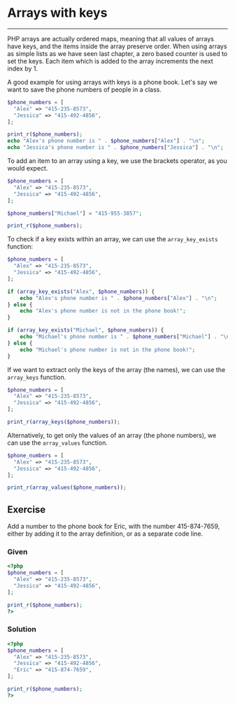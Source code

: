 # Arrays with keys

---

PHP arrays are actually ordered maps, meaning that all values of arrays have keys, and the items inside the array preserve order. When using arrays as simple lists as we have seen last chapter, a zero based counter is used to set the keys. Each item which is added to the array increments the next index by 1.

A good example for using arrays with keys is a phone book. Let's say we want to save the phone numbers of people in a class.

```php
$phone_numbers = [
  "Alex" => "415-235-8573",
  "Jessica" => "415-492-4856",
];

print_r($phone_numbers);
echo "Alex's phone number is " . $phone_numbers["Alex"] . "\n";
echo "Jessica's phone number is " . $phone_numbers["Jessica"] . "\n";
```

To add an item to an array using a key, we use the brackets operator, as you would expect.

```php
$phone_numbers = [
  "Alex" => "415-235-8573",
  "Jessica" => "415-492-4856",
];

$phone_numbers["Michael"] = "415-955-3857";

print_r($phone_numbers);
```

To check if a key exists within an array, we can use the `array_key_exists` function:

```php
$phone_numbers = [
  "Alex" => "415-235-8573",
  "Jessica" => "415-492-4856",
];

if (array_key_exists("Alex", $phone_numbers)) {
    echo "Alex's phone number is " . $phone_numbers["Alex"] . "\n";
} else {
    echo "Alex's phone number is not in the phone book!";
}

if (array_key_exists("Michael", $phone_numbers)) {
    echo "Michael's phone number is " . $phone_numbers["Michael"] . "\n";
} else {
    echo "Michael's phone number is not in the phone book!";
}
```

If we want to extract only the keys of the array (the names), we can use the `array_keys` function.

```php
$phone_numbers = [
  "Alex" => "415-235-8573",
  "Jessica" => "415-492-4856",
];

print_r(array_keys($phone_numbers));
```

Alternatively, to get only the values of an array (the phone numbers), we can use the `array_values` function.

```php
$phone_numbers = [
  "Alex" => "415-235-8573",
  "Jessica" => "415-492-4856",
];

print_r(array_values($phone_numbers));
```

## Exercise

Add a number to the phone book for Eric, with the number 415-874-7659, either by adding it to the array definition, or as a separate code line.

### Given

```php
<?php
$phone_numbers = [
  "Alex" => "415-235-8573",
  "Jessica" => "415-492-4856",
];

print_r($phone_numbers);
?>
```

### Solution

```php
<?php
$phone_numbers = [
  "Alex" => "415-235-8573",
  "Jessica" => "415-492-4856",
  "Eric" => "415-874-7659",
];

print_r($phone_numbers);
?>
```